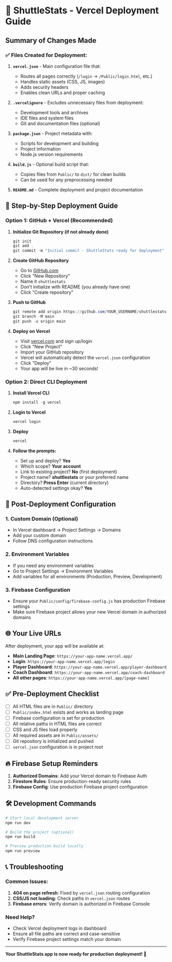 # 🚀 ShuttleStats - Vercel Deployment Guide

## Summary of Changes Made

### ✅ Files Created for Deployment:

1. **`vercel.json`** - Main configuration file that:

   - Routes all pages correctly (`/login` → `/Public/login.html`, etc.)
   - Handles static assets (CSS, JS, images)
   - Adds security headers
   - Enables clean URLs and proper caching

2. **`.vercelignore`** - Excludes unnecessary files from deployment:

   - Development tools and archives
   - IDE files and system files
   - Git and documentation files (optional)

3. **`package.json`** - Project metadata with:

   - Scripts for development and building
   - Project information
   - Node.js version requirements

4. **`build.js`** - Optional build script that:

   - Copies files from `Public/` to `dist/` for clean builds
   - Can be used for any preprocessing needed

5. **`README.md`** - Complete deployment and project documentation

## 🎯 Step-by-Step Deployment Guide

### Option 1: GitHub + Vercel (Recommended)

1. **Initialize Git Repository (if not already done)**

   ```powershell
   git init
   git add .
   git commit -m "Initial commit - ShuttleStats ready for deployment"
   ```

2. **Create GitHub Repository**

   - Go to [GitHub.com](https://github.com)
   - Click "New Repository"
   - Name it `shuttlestats`
   - Don't initialize with README (you already have one)
   - Click "Create repository"

3. **Push to GitHub**

   ```powershell
   git remote add origin https://github.com/YOUR_USERNAME/shuttlestats.git
   git branch -M main
   git push -u origin main
   ```

4. **Deploy on Vercel**
   - Visit [vercel.com](https://vercel.com) and sign up/login
   - Click "New Project"
   - Import your GitHub repository
   - Vercel will automatically detect the `vercel.json` configuration
   - Click "Deploy"
   - Your app will be live in ~30 seconds!

### Option 2: Direct CLI Deployment

1. **Install Vercel CLI**

   ```powershell
   npm install -g vercel
   ```

2. **Login to Vercel**

   ```powershell
   vercel login
   ```

3. **Deploy**

   ```powershell
   vercel
   ```

4. **Follow the prompts:**
   - Set up and deploy? **Yes**
   - Which scope? **Your account**
   - Link to existing project? **No** (first deployment)
   - Project name? **shuttlestats** or your preferred name
   - Directory? **Press Enter** (current directory)
   - Auto-detected settings okay? **Yes**

## 🔧 Post-Deployment Configuration

### 1. Custom Domain (Optional)

- In Vercel dashboard → Project Settings → Domains
- Add your custom domain
- Follow DNS configuration instructions

### 2. Environment Variables

- If you need any environment variables
- Go to Project Settings → Environment Variables
- Add variables for all environments (Production, Preview, Development)

### 3. Firebase Configuration

- Ensure your `Public/config/firebase-config.js` has production Firebase settings
- Make sure Firebase project allows your new Vercel domain in authorized domains

## 🌐 Your Live URLs

After deployment, your app will be available at:

- **Main Landing Page**: `https://your-app-name.vercel.app/`
- **Login**: `https://your-app-name.vercel.app/login`
- **Player Dashboard**: `https://your-app-name.vercel.app/player-dashboard`
- **Coach Dashboard**: `https://your-app-name.vercel.app/coach-dashboard`
- **All other pages**: `https://your-app-name.vercel.app/[page-name]`

## ✅ Pre-Deployment Checklist

- [ ] All HTML files are in `Public/` directory
- [ ] `Public/index.html` exists and works as landing page
- [ ] Firebase configuration is set for production
- [ ] All relative paths in HTML files are correct
- [ ] CSS and JS files load properly
- [ ] All required assets are in `Public/assets/`
- [ ] Git repository is initialized and pushed
- [ ] `vercel.json` configuration is in project root

## 🔥 Firebase Setup Reminders

1. **Authorized Domains**: Add your Vercel domain to Firebase Auth
2. **Firestore Rules**: Ensure production-ready security rules
3. **Firebase Config**: Use production Firebase project configuration

## 🛠️ Development Commands

```powershell
# Start local development server
npm run dev

# Build the project (optional)
npm run build

# Preview production build locally
npm run preview
```

## 📞 Troubleshooting

### Common Issues:

1. **404 on page refresh**: Fixed by `vercel.json` routing configuration
2. **CSS/JS not loading**: Check paths in `vercel.json` routes
3. **Firebase errors**: Verify domain is authorized in Firebase Console

### Need Help?

- Check Vercel deployment logs in dashboard
- Ensure all file paths are correct and case-sensitive
- Verify Firebase project settings match your domain

---

**Your ShuttleStats app is now ready for production deployment! 🚀**
